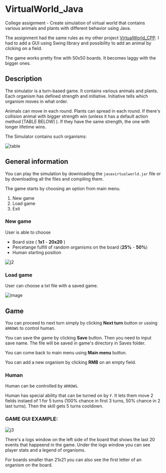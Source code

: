 # VirtualWorld_Java
College assignment - Create simulation of virtual world that contains various animals and plants with different behavior using Java.

The assignment had the same rules as my other project [VirtualWorld_CPP](https://github.com/komeg1/VirtualWorld_CPP). I had to add a GUI using Swing library and possibility to add an animal by clicking on a field.

The game works pretty fine with 50x50 boards. It becomes laggy with the bigger ones.


## Description

The simulator is a turn-based game. It contains various animals and plants.  Each organism has defined strength and initiative.
Initiative tells which organism moves in what order. 

Animals can move in each round. Plants can spread in each round.
If there's collision animal with bigger strength win (unless it has a default action method [TABLE BELOW] ). If they have the same strength, the one with longer lifetime wins.

The Simulator contains such organisms:

![table](https://user-images.githubusercontent.com/61662701/171057510-67440917-8e87-489e-9c4b-a2aa59f81381.png)

## General information

You can play the simulation by downloading the ```javavirtualworld.jar``` file or by downloading all the files and compiling them.



The game starts by choosing an option from main menu.

1. New game
2. Load game
3. Exit

### New game

User is able to choose
 - Board size ( **1x1** - **20x20** ) 
 - Percetange fulfill of random organisms on the board (**25%** - **50%**)
 - Human starting position

![j2](https://user-images.githubusercontent.com/61662701/171059828-76338b05-7a39-4511-9a5d-d98150ad931c.png)

### Load game

User can choose a txt file with a saved game. 

![image](https://user-images.githubusercontent.com/61662701/171061430-1d16a5cc-32bb-4e2d-963d-1984c76dcb33.png)


## Game

You can proceed to next turn simply by clicking **Next turn** button or ussing `ARROWS` to control human.

You can save the game by clicking **Save** button. Then you need to input save name. The file will be saved in game's directory in Saves folder.

You can come back to main menu using **Main menu** button.

You can add a new organism by clicking **RMB** on an empty field.

### Human
Human can be controlled by `ARROWS`.

Human has special ability that can be turned on by `F`. It lets them move 2 fields instaed of 1 for 5 turns (100% chance in first 3 turns, 50% chance in 2 last turns). Then the skill gets 5 turns cooldown.


### GAME GUI EXAMPLE:

![j3](https://user-images.githubusercontent.com/61662701/171061170-b32081e0-9205-410a-a479-c1e7bb20b101.png)





There's a logs window on the left side of the board that shows the last 20 events that happeend in the game. Under the logs window you can see player stats and a legend of organisms.

For boards smaller than 21x21 you can also see the first letter of an organism on the board.






